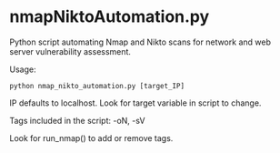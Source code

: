 # nmapNiktoAutomation.py
Python script automating Nmap and Nikto scans for network and web server vulnerability assessment.

Usage:
 
 
 `python nmap_nikto_automation.py [target_IP]` 

IP defaults to localhost. Look for target variable in script to change. 

Tags included in the script: -oN, -sV

Look for run_nmap() to add or remove tags. 
